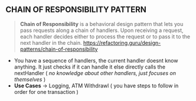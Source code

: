 ##  **CHAIN OF RESPONSIBILITY PATTERN**

  > **Chain of Responsibility** is a behavioral design pattern that lets you pass requests along a chain of handlers. Upon receiving a request, each handler decides either to process the request or to pass it to the next handler in the chain.
  https://refactoring.guru/design-patterns/chain-of-responsibility
  
- You have a sequence of handlers, the current handler doesnt know anything. It just checks if it can handle it else directly calls the nextHandler ( *no knowledge about other handlers, just focuses on themselves* )
- **Use Cases** → Logging, ATM Withdrawl ( you have steps to follow in order for one transaction )